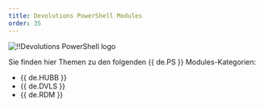 ```yaml
---
title: Devolutions PowerShell Modules
order: 35
---
```


![!!Devolutions PowerShell logo](https://webdevolutions.blob.core.windows.net/images/projects/powershell-module/powershell-modules-color-shadow.svg)  

Sie finden hier Themen zu den folgenden {{ de.PS }} Modules-Kategorien:  

* {{ de.HUBB }} 
* {{ de.DVLS }} 
* {{ de.RDM }} 